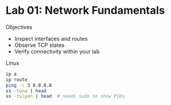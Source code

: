 # Lab 01: Network Fundamentals

Objectives
- Inspect interfaces and routes
- Observe TCP states
- Verify connectivity within your lab

Linux
```bash
ip a
ip route
ping -c 3 8.8.8.8
ss -tuna | head
ss -tulpen | head  # needs sudo to show PIDs
